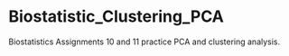 # Biostatistic_Clustering_PCA
Biostatistics Assignments 10 and 11 practice PCA and clustering analysis.
